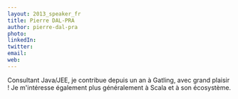 ```yaml
---
layout: 2013_speaker_fr
title: Pierre DAL-PRA
author: pierre-dal-pra
photo: 
linkedIn: 
twitter: 
email: 
web: 
---
```

Consultant Java/JEE, je contribue depuis un an à Gatling, avec grand plaisir !
Je m'intéresse également plus généralement à Scala et à son écosystème.